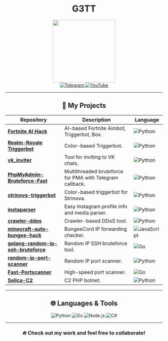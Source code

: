 <div align="center"><h1>G3TT</h1></div>
<div id="header" align="center">
  <img src="https://steamuserimages-a.akamaihd.net/ugc/1753564986744861551/3F00302BC4585B5340EB669B36F70A3014655471/?imw=268&imh=268&ima=fit&impolicy=Letterbox&imcolor=%23000000&letterbox=true" width="200"/>
</div>

<div id="badges" align="center">
  <a href="https://t.me/zxcdm">
    <img src="https://img.shields.io/badge/Telegram-2CA5E0?style=for-the-badge&logo=telegram&logoColor=white" alt="Telegram"/>
  </a>
  <a href="https://www.youtube.com/c/angelstogether">
    <img src="https://img.shields.io/badge/YouTube-red?style=for-the-badge&logo=youtube&logoColor=white" alt="YouTube"/>
  </a>
</div>

---

<div align="center"><h2>📂 My Projects</h2></div>

| Repository | Description | Language |
|------------|-------------|----------|
| [**Fortnite AI Hack**](https://github.com/IllDieAnyway/fortnite-ai-hack) | AI-based Fortnite Aimbot, Triggerbot, Box. | ![Python](https://img.shields.io/badge/Python-blue?logo=python&logoColor=white) |
| [**Realm-Royale Triggerbot**](https://github.com/IllDieAnyway/realm-royale-triggerbot) | Color-based Triggerbot. | ![Python](https://img.shields.io/badge/Python-blue?logo=python&logoColor=white) |
| [**vk_inviter**](https://github.com/IllDieAnyway/vk_inviter) | Tool for inviting to VK chats. | ![Python](https://img.shields.io/badge/Python-blue?logo=python&logoColor=white) |
| [**PhpMyAdmin-Bruteforce-Fast**](https://github.com/IllDieAnyway/PhpMyAdmin-Bruteforce-Fast) | Multithreaded bruteforce for PMA with Telegram callback. | ![Python](https://img.shields.io/badge/Python-blue?logo=python&logoColor=white) |
| [**strinova-triggerbot**](https://github.com/IllDieAnyway/strinova-triggerbot) | Color-based triggerbot for Strinova. | ![Python](https://img.shields.io/badge/Python-blue?logo=python&logoColor=white) |
| [**instaparser**](https://github.com/IllDieAnyway/instaparser) | Easy Instagram profile info and media parser. | ![Python](https://img.shields.io/badge/Python-blue?logo=python&logoColor=white) |
| [**crawler-ddos**](https://github.com/IllDieAnyway/crawler-ddos) | Crawler-based DDoS tool. | ![Python](https://img.shields.io/badge/Python-blue?logo=python&logoColor=white) |
| [**minecraft-auto-bungee-hack**](https://github.com/IllDieAnyway/minecraft-auto-bungee-hack) | BungeeCord IP forwarding checker. | ![JavaScript](https://img.shields.io/badge/JavaScript-yellow?logo=javascript&logoColor=white) |
| [**golang-random-ip-ssh-bruteforce**](https://github.com/IllDieAnyway/golang-random-ip-ssh-bruteforce) | Random IP SSH bruteforce tool. | ![Go](https://img.shields.io/badge/Go-teal?logo=go&logoColor=white) |
| [**random-ip-port-scanner**](https://github.com/IllDieAnyway/random-ip-port-scanner) | Random IP port scanner. | ![Python](https://img.shields.io/badge/Python-blue?logo=python&logoColor=white) |
| [**Fast-Portscanner**](https://github.com/IllDieAnyway/Fast-Portscanner) | High-speed port scanner. | ![Go](https://img.shields.io/badge/Go-teal?logo=go&logoColor=white) |
| [**Selica-C2**](https://github.com/IllDieAnyway/Selica-C2) | C2 PHP botnet. | ![Python](https://img.shields.io/badge/Python-blue?logo=python&logoColor=white) |

---

<div align="center"><h2>🌐 Languages & Tools</h2></div>

<div id="badges" align="center">
  <img src="https://img.shields.io/badge/Python-14354C?style=for-the-badge&logo=python&logoColor=white" alt="Python"/>
  <img src="https://img.shields.io/badge/Go-00ADD8?style=for-the-badge&logo=go&logoColor=white" alt="Go"/>
  <img src="https://img.shields.io/badge/Node.js-43853D?style=for-the-badge&logo=node.js&logoColor=white" alt="Node.js"/>
  <img src="https://img.shields.io/badge/C%23-239120?style=for-the-badge&logo=c-sharp&logoColor=white" alt="C#"/>
</div>

---

<div align="center">
  <h3>🔥 Check out my work and feel free to collaborate!</h3>
</div>
